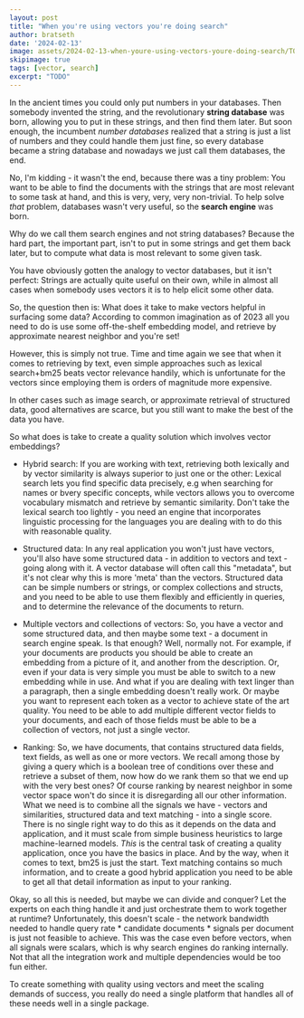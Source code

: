 ```yaml
---  
layout: post
title: "When you're using vectors you're doing search"
author: bratseth
date: '2024-02-13'
image: assets/2024-02-13-when-youre-using-vectors-youre-doing-search/TODO
skipimage: true
tags: [vector, search]
excerpt: "TODO"
---
```

In the ancient times you could only put numbers in your databases. Then somebody invented the string, and
the revolutionary **string database** was born, allowing you to put in these strings, and then find them later.
But soon enough, the incumbent *number databases* realized that a string is just a list of numbers and they could
handle them just fine, so every database became a string database and nowadays we just call them databases, the end.

No, I'm kidding - it wasn't the end, because there was a tiny problem: You want to be able to find the documents
with the strings that are most relevant to some task at hand, and this is very, very, very non-trivial. To help solve
*that* problem, databases wasn't very useful, so the **search engine** was born.

Why do we call them search engines and not string databases? Because the hard part, the important part, isn't
to put in some strings and get them back later, but to compute what data is most relevant to some given task.

You have obviously gotten the analogy to vector databases, but it isn't perfect: Strings are actually quite useful
on their own, while in almost all cases when somebody uses vectors it is to help elicit some other data.

So, the question then is: What does it take to make vectors helpful in surfacing some data?
According to common imagination as of 2023 all you need to do is use some off-the-shelf embedding model,
and retrieve by approximate nearest neighbor and you're set!

However, this is simply not true. Time and time again we see that when it comes to retrieving by text,
even simple approaches such as lexical search+bm25 beats vector relevance handily, which is unfortunate for the
vectors since employing them is orders of magnitude more expensive.

In other cases such as image search, or approximate retrieval of structured data, good alternatives are scarce, 
but you still want to make the best of the data you have.

So what does is take to create a quality solution which involves vector embeddings?

- Hybrid search: If you are working with text, retrieving both lexically and by vector similarity is 
always superior to just one or the other: Lexical search lets you find specific data precisely, 
e.g when searching for names or bvery specific concepts, while vectors allows you to overcome  
vocabulary mismatch and retrieve by semantic similarity. Don't take the lexical search too lightly -
you need an engine that incorporates linguistic processing for the languages you are dealing with
to do this with reasonable quality.

- Structured data: In any real application you won't just have vectors, you'll also have some
structured data - in addition to vectors and text - going along with it. A vector database
will often call this "metadata", but it's not clear why this is more 'meta' than the vectors.
Structured data can be simple numbers or strings, or complex collections and structs,
and you need to be able to use them flexibly and efficiently in queries, and to determine
the relevance of the documents to return.

- Multiple vectors and collections of vectors: So, you have a vector and some structured data, and
then maybe some text - a document in search engine speak. Is that enough? Well, normally not.
For example, if your documents are products you should be able to create an embedding from a picture of it, 
and another from the description.  Or, even if your data is very simple you must be able to switch to a 
new embedding while in use. And what if you are dealing with text linger than a paragraph, 
then a single embedding doesn't really work. Or maybe you want to represent each token as a vector to 
achieve state of the art quality.
You need to be able to add multiple different vector fields to your documents, and each of those fields
must be able to be a collection of vectors, not just a single vector.

- Ranking: So, we have documents, that contains structured data fields, text fields, as well as one or more 
vectors. We recall among those by giving a query which is a boolean tree of conditions over these and retrieve
a subset of them, now how do we rank them so that we end up with the very best ones? Of course ranking by nearest 
neighbor in some vector space won't do since it is disregarding all our other information.
What we need is to combine all the signals we have - vectors and similarities, structured data and text matching - 
into a single score. There is no single right way to do this as it depends on the data and application, and it must
scale from simple business heuristics to large machine-learned models. *This* is the central task of creating a 
quality application, once you have the basics in place. And by the way, when it comes to text, bm25 is just the 
start. Text matching contains so much information, and to create a good hybrid application you need
to be able to get all that detail information as input to your ranking.

Okay, so all this is needed, but maybe we can divide and conquer? Let the experts on each thing handle
it and just orchestrate them to work together at runtime? Unfortunately, this doesn't scale -
the network bandwidth needed to handle query rate * candidate documents * signals per document is
just not feasible to achieve. This was the case even before vectors, when all signals were scalars,
which is why search engines do ranking internally.
Not that all the integration work and multiple dependencies would be too fun either.

To create something with quality using vectors and meet the scaling demands of success, 
you really do need a single platform that handles all of these needs well in a single package.




